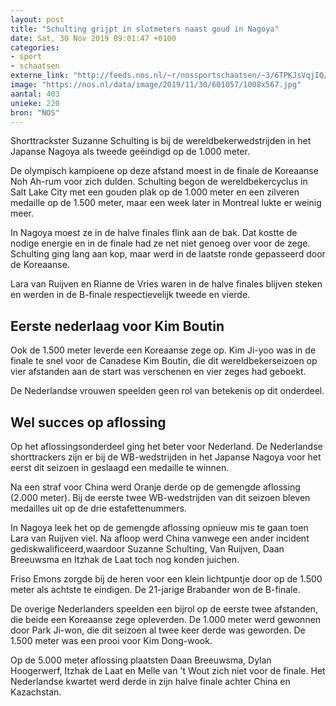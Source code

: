 ```yaml
---
layout: post
title: "Schulting grijpt in slotmeters naast goud in Nagoya"
date: Sat, 30 Nov 2019 09:01:47 +0100
categories: 
- sport 
- schaatsen 
externe_link: "http://feeds.nos.nl/~r/nossportschaatsen/~3/6TPKJsVqjIQ/2312639"
image: "https://nos.nl/data/image/2019/11/30/601057/1008x567.jpg"
aantal: 403
unieke: 220
bron: "NOS"
---
```


<p>Shorttrackster Suzanne Schulting is bij de wereldbekerwedstrijden in het Japanse Nagoya als tweede geëindigd op de 1.000 meter.</p>
<p>De olympisch kampioene op deze afstand moest in de finale de Koreaanse Noh Ah-rum voor zich dulden. Schulting begon de wereldbekercyclus in Salt Lake City met een gouden plak op de 1.000 meter en een zilveren medaille op de 1.500 meter, maar een week later in Montreal lukte er weinig meer.</p>
<p>In Nagoya moest ze in de halve finales flink aan de bak. Dat kostte de nodige energie en in de finale had ze net niet genoeg over voor de zege. Schulting ging lang aan kop, maar werd in de laatste ronde gepasseerd door de Koreaanse.</p>
<p>Lara van Ruijven en Rianne de Vries waren in de halve finales blijven steken en werden in de B-finale respectievelijk tweede en vierde.</p>
<h2>Eerste nederlaag voor Kim Boutin</h2>
<p>Ook de 1.500 meter leverde een Koreaanse zege op. Kim Ji-yoo was in de finale te snel voor de Canadese Kim Boutin, die dit wereldbekerseizoen op vier afstanden aan de start was verschenen en vier zeges had geboekt.</p>
<p>De Nederlandse vrouwen speelden geen rol van betekenis op dit onderdeel.</p>
<h2>Wel succes op aflossing</h2>
<p>Op het aflossingsonderdeel ging het beter voor Nederland. De Nederlandse shorttrackers zijn er bij de WB-wedstrijden in het Japanse Nagoya voor het eerst dit seizoen in geslaagd een medaille te winnen.</p>
<p>Na een straf voor China werd Oranje derde op de gemengde aflossing (2.000 meter). Bij de eerste twee WB-wedstrijden van dit seizoen bleven medailles uit op de drie estafettenummers.</p>
<p>In Nagoya leek het op de gemengde aflossing opnieuw mis te gaan toen Lara van Ruijven viel. Na afloop werd China vanwege een ander incident gediskwalificeerd,waardoor Suzanne Schulting, Van Ruijven, Daan Breeuwsma en Itzhak de Laat toch nog konden juichen.</p>
<p>Friso Emons zorgde bij de heren voor een klein lichtpuntje door op de 1.500 meter als achtste te eindigen. De 21-jarige Brabander won de B-finale.</p>
<p>De overige Nederlanders speelden een bijrol op de eerste twee afstanden, die beide een Koreaanse zege opleverden. De 1.000 meter werd gewonnen door Park Ji-won, die dit seizoen al twee keer derde was geworden. De 1.500 meter was een prooi voor Kim Dong-wook.</p>
<p>Op de 5.000 meter aflossing plaatsten Daan Breeuwsma, Dylan Hoogerwerf, Itzhak de Laat en Melle van 't Wout zich niet voor de finale. Het Nederlandse kwartet werd derde in zijn halve finale achter China en Kazachstan.</p><img src="http://feeds.feedburner.com/~r/nossportschaatsen/~4/6TPKJsVqjIQ" height="1" width="1" alt=""/>
